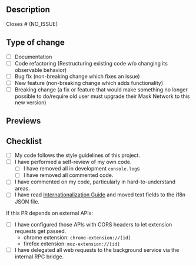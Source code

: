 ## Description

<!-- Please include a summary of the change and which issue is fixed. Please also include relevant motivation and context. List any dependencies that are required for this change. -->

Closes # (NO_ISSUE)

## Type of change

<!-- Please remove options that are not relevant. -->

- [ ] Documentation
- [ ] Code refactoring (Restructuring existing code w/o changing its observable behavior)
- [ ] Bug fix (non-breaking change which fixes an issue)
- [ ] New feature (non-breaking change which adds functionality)
- [ ] Breaking change (a fix or feature that would make something no longer possible to do/require old user must upgrade their Mask Network to this new version)

## Previews

<!-- Please attach screenshots if there are any visual changes. -->

## Checklist

- [ ] My code follows the style guidelines of this project.
- [ ] I have performed a self-review of my own code.
  - [ ] I have removed all in development `console.log`s
  - [ ] I have removed all commented code.
- [ ] I have commented on my code, particularly in hard-to-understand areas.
- [ ] I have read [Internationalization Guide](https://github.com/DimensionDev/Maskbook/blob/develop/docs/i18n-guide.md) and moved text fields to the i18n JSON file.

If this PR depends on external APIs:

- [ ] I have configured those APIs with CORS headers to let extension requests get passed. <!-- If you don't have permission to modify the server, please let us know it. -->
  - chrome extension: `chrome-extension://[id]`
  - firefox extension: `moz-extension://[id]`
- [ ] I have delegated all web requests to the background service via the internal RPC bridge.
